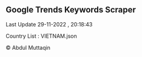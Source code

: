 

## Google Trends Keywords Scraper 
 
Last Update 29-11-2022 , 20:18:43

Country List :
VIETNAM.json



© Abdul Muttaqin 
